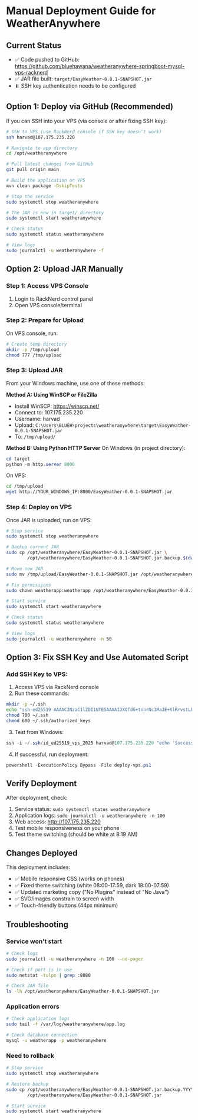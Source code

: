 # Manual Deployment Guide for WeatherAnywhere

## Current Status

- ✅ Code pushed to GitHub: https://github.com/bluehawana/weatheranywhere-springboot-mysql-vps-racknerd
- ✅ JAR file built: `target/EasyWeather-0.0.1-SNAPSHOT.jar`
- ⏸️ SSH key authentication needs to be configured

## Option 1: Deploy via GitHub (Recommended)

If you can SSH into your VPS (via console or after fixing SSH key):

```bash
# SSH to VPS (use RackNerd console if SSH key doesn't work)
ssh harvad@107.175.235.220

# Navigate to app directory
cd /opt/weatheranywhere

# Pull latest changes from GitHub
git pull origin main

# Build the application on VPS
mvn clean package -DskipTests

# Stop the service
sudo systemctl stop weatheranywhere

# The JAR is now in target/ directory
sudo systemctl start weatheranywhere

# Check status
sudo systemctl status weatheranywhere

# View logs
sudo journalctl -u weatheranywhere -f
```

## Option 2: Upload JAR Manually

### Step 1: Access VPS Console

1. Login to RackNerd control panel
2. Open VPS console/terminal

### Step 2: Prepare for Upload

On VPS console, run:

```bash
# Create temp directory
mkdir -p /tmp/upload
chmod 777 /tmp/upload
```

### Step 3: Upload JAR

From your Windows machine, use one of these methods:

**Method A: Using WinSCP or FileZilla**

- Install WinSCP: https://winscp.net/
- Connect to: 107.175.235.220
- Username: harvad
- Upload: `C:\Users\BLUEH\projects\weatheranywhere\target\EasyWeather-0.0.1-SNAPSHOT.jar`
- To: `/tmp/upload/`

**Method B: Using Python HTTP Server**
On Windows (in project directory):

```powershell
cd target
python -m http.server 8000
```

On VPS:

```bash
cd /tmp/upload
wget http://YOUR_WINDOWS_IP:8000/EasyWeather-0.0.1-SNAPSHOT.jar
```

### Step 4: Deploy on VPS

Once JAR is uploaded, run on VPS:

```bash
# Stop service
sudo systemctl stop weatheranywhere

# Backup current JAR
sudo cp /opt/weatheranywhere/EasyWeather-0.0.1-SNAPSHOT.jar \
        /opt/weatheranywhere/EasyWeather-0.0.1-SNAPSHOT.jar.backup.$(date +%Y%m%d_%H%M%S)

# Move new JAR
sudo mv /tmp/upload/EasyWeather-0.0.1-SNAPSHOT.jar /opt/weatheranywhere/

# Fix permissions
sudo chown weatherapp:weatherapp /opt/weatheranywhere/EasyWeather-0.0.1-SNAPSHOT.jar

# Start service
sudo systemctl start weatheranywhere

# Check status
sudo systemctl status weatheranywhere

# View logs
sudo journalctl -u weatheranywhere -n 50
```

## Option 3: Fix SSH Key and Use Automated Script

### Add SSH Key to VPS:

1. Access VPS via RackNerd console
2. Run these commands:

```bash
mkdir -p ~/.ssh
echo "ssh-ed25519 AAAAC3NzaC1lZDI1NTE5AAAAIJXOfdG+tnnrNc3MaJE+XlRrvstLbqBd/gLKM5PBDjop harvad@vps-2025" >> ~/.ssh/authorized_keys
chmod 700 ~/.ssh
chmod 600 ~/.ssh/authorized_keys
```

3. Test from Windows:

```powershell
ssh -i ~/.ssh/id_ed25519_vps_2025 harvad@107.175.235.220 "echo 'Success!'"
```

4. If successful, run deployment:

```powershell
powershell -ExecutionPolicy Bypass -File deploy-vps.ps1
```

## Verify Deployment

After deployment, check:

1. Service status: `sudo systemctl status weatheranywhere`
2. Application logs: `sudo journalctl -u weatheranywhere -n 100`
3. Web access: http://107.175.235.220
4. Test mobile responsiveness on your phone
5. Test theme switching (should be white at 8:19 AM)

## Changes Deployed

This deployment includes:

- ✅ Mobile responsive CSS (works on phones)
- ✅ Fixed theme switching (white 08:00-17:59, dark 18:00-07:59)
- ✅ Updated marketing copy ("No Plugins" instead of "No Java")
- ✅ SVG/images constrain to screen width
- ✅ Touch-friendly buttons (44px minimum)

## Troubleshooting

### Service won't start

```bash
# Check logs
sudo journalctl -u weatheranywhere -n 100 --no-pager

# Check if port is in use
sudo netstat -tulpn | grep :8080

# Check JAR file
ls -lh /opt/weatheranywhere/EasyWeather-0.0.1-SNAPSHOT.jar
```

### Application errors

```bash
# Check application logs
sudo tail -f /var/log/weatheranywhere/app.log

# Check database connection
mysql -u weatherapp -p weatheranywhere
```

### Need to rollback

```bash
# Stop service
sudo systemctl stop weatheranywhere

# Restore backup
sudo cp /opt/weatheranywhere/EasyWeather-0.0.1-SNAPSHOT.jar.backup.YYYYMMDD_HHMMSS \
        /opt/weatheranywhere/EasyWeather-0.0.1-SNAPSHOT.jar

# Start service
sudo systemctl start weatheranywhere
```
